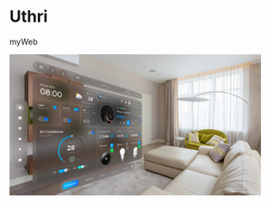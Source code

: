 # Uthri
myWeb
<!DOCTYPE html>
<html lang="en">
<head>
    <meta charset="UTF-8">
    <meta name="viewport" content="width=device-width, initial-scale=1.0">
</head>
<body>
   <img height="250px" src="drib_future_tech.png" alt="tech">
</body>
</html>
